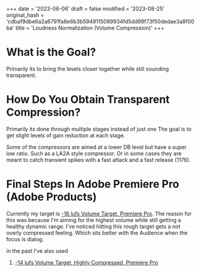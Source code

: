 +++
date = '2023-06-06'
draft = false
modified = '2023-08-25'
original_hash = 'cdbaf9dbe6a2a6791fa8e6b3b5949115089934fd5dd99f73f50dedae3a8f00ba'
title = 'Loudness Normalization (Volume Compression)'
+++

# What is the Goal?

Primarily its to bring the levels closer together while still sounding transparent.

# How Do You Obtain Transparent Compression?

Primarily its done through multiple stages instead of just one The goal is to get slight levels of gain reduction at each stage. 

Some of the compressors are aimed at a lower DB level but have a super low ratio. Such as a LA2A style compressor. Or in some cases they are meant to catch transient spikes with a fast attack and a fast release (1176).

# Final Steps In Adobe Premiere Pro (Adobe Products)

Currently my target is [-16 lufs Volume Target, Premiere Pro](/posts/16-lufs-volume-target-premiere-pro). The reason for this was because I'm aiming for the highest volume while still getting a healthy dynamic range. I've noticed hitting this rough target gets a not overly compressed feeling. Which sits better with the Audience when the focus is dialog.

in the past I've also used

1. [-14 lufs Volume Target, Highly Compressed, Premiere Pro](/posts/14-lufs-volume-target-highly-compressed-premiere-pro)
